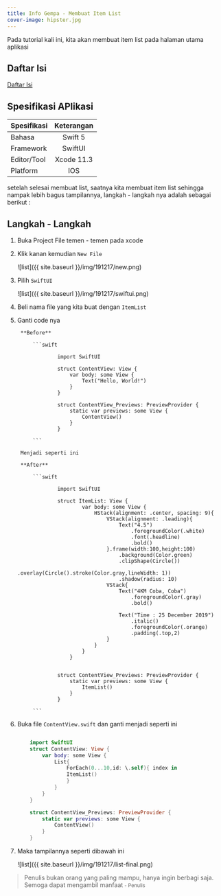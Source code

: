 ```yaml
---
title: Info Gempa - Membuat Item List
cover-image: hipster.jpg
---
```


Pada tutorial kali ini, kita akan membuat item list pada halaman utama aplikasi
<!--more-->

## Daftar Isi ##

[Daftar Isi](https://thengoding.com/2019/12/16/daftar-isi-aplikasi-info-gempa-ios/)


## Spesifikasi APlikasi ##

|  Spesifikasi  | Keterangan      |
| :------------ |:---------------:|
|  Bahasa       | Swift 5         |
| Framework     | SwiftUI         |
| Editor/Tool   | Xcode 11.3      |
| Platform      | IOS             | 


setelah selesai membuat list, saatnya kita membuat item list sehingga nampak lebih bagus tampilannya, langkah - langkah nya adalah sebagai berikut : 

## Langkah - Langkah ##

1. Buka Project File temen - temen pada xcode
   
2. Klik kanan kemudian `New File`
   
   ![list]({{ site.baseurl }}/img/191217/new.png)
   
3. Pilih `SwiftUI`
   
   ![list]({{ site.baseurl }}/img/191217/swiftui.png)
   
4. Beli nama file yang kita buat dengan `ItemList`
   
5. Ganti code nya
   
        **Before**

            ```swift

                    import SwiftUI

                    struct ContentView: View {
                        var body: some View {
                            Text("Hello, World!")
                        }
                    }

                    struct ContentView_Previews: PreviewProvider {
                        static var previews: some View {
                            ContentView()
                        }
                    }

            ```

        Menjadi seperti ini 
        
        **After**

            ```swift

                    import SwiftUI

                    struct ItemList: View {
                            var body: some View {
                                HStack(alignment: .center, spacing: 9){
                                    VStack(alignment: .leading){
                                        Text("4.5")
                                            .foregroundColor(.white)
                                            .font(.headline)
                                            .bold()
                                    }.frame(width:100,height:100)
                                        .background(Color.green)
                                        .clipShape(Circle())
                                        .overlay(Circle().stroke(Color.gray,lineWidth: 1))
                                        .shadow(radius: 10)
                                    VStack{
                                        Text("4KM Coba, Coba")
                                            .foregroundColor(.gray)
                                            .bold()
                                        
                                        Text("Time : 25 December 2019")
                                            .italic()
                                            .foregroundColor(.orange)
                                            .padding(.top,2)
                                    }
                                }
                            }
                        }


                    struct ContentView_Previews: PreviewProvider {
                        static var previews: some View {
                            ItemList()
                        }
                    }

            ```

6. Buka file `ContentView.swift` dan ganti menjadi seperti ini

    ```swift

        import SwiftUI
        struct ContentView: View {
            var body: some View {
                List{
                    ForEach(0...10,id: \.self){ index in
                    ItemList()
                    }
                }
            }
        }

        struct ContentView_Previews: PreviewProvider {
            static var previews: some View {
                ContentView()
            }
        }

    ```
   
7. Maka tampilannya seperti dibawah ini

     ![list]({{ site.baseurl }}/img/191217/list-final.png) 
  


>Penulis bukan orang yang paling mampu, hanya ingin berbagi saja. Semoga dapat mengambil manfaat<small> - Penulis</small>